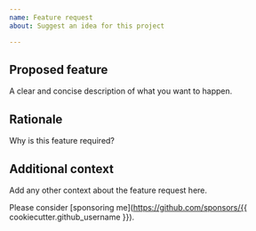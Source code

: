 ```yaml
---
name: Feature request
about: Suggest an idea for this project

---
```


## Proposed feature

A clear and concise description of what you want to happen.

## Rationale

Why is this feature required?

## Additional context

Add any other context about the feature request here.

Please consider [sponsoring me](https://github.com/sponsors/{{ cookiecutter.github_username }}).
